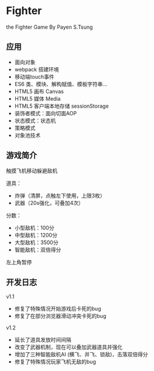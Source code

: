 # Fighter

the Fighter Game
By Payen S.Tsung

## 应用

 - 面向对象
 - webpack 搭建环境
 - 移动端touch事件
 - ES6 类、模块、解构赋值、模板字符串...
 - HTML5 画布 Canvas
 - HTML5 媒体 Media
 - HTML5 客户端本地存储 sessionStorage
 - 装饰者模式：面向切面AOP
 - 状态模式：状态机
 - 策略模式
 - 对象池技术
 
 
## 游戏简介
 
 触摸飞机移动躲避敌机
 
 道具：
 - 炸弹（清屏，点触左下使用，上限3枚）
 - 武器（20s强化，可叠加4次）
 
 分数：
 - 小型敌机：100分
 - 中型敌机：1200分
 - 大型敌机：3500分
 - 智能敌机：双倍得分
 
 左上角暂停


## 开发日志

v1.1

 - 修复了特殊情况开始游戏后卡死的bug
 - 修复了在部分浏览器滑动冲突卡死的bug

v1.2

 - 延长了道具发放时间间隔
 - 改变了武器机制，现在可以叠加武器道具并强化
 - 增加了三种智能敌机AI (横飞、并飞、锁敌)，击落双倍得分
 - 修复了特殊情况玩家飞机无敌的bug

